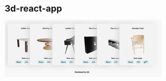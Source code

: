 # 3d-react-app

![alt text](https://github.com/Guidogl/3d-react-app/blob/master/screen-capture.PNG)

